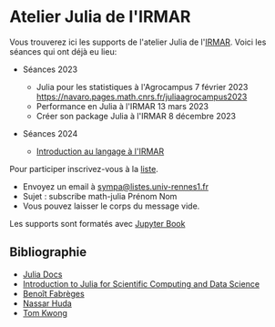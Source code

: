 # Atelier Julia de l'IRMAR

Vous trouverez ici les supports de l'atelier Julia de l'[IRMAR](https://irmar.univ-rennes1.fr). Voici les séances qui ont déjà eu lieu:

- Séances 2023
  + Julia pour les statistiques à l'Agrocampus 7 février 2023 https://navaro.pages.math.cnrs.fr/juliaagrocampus2023
  + Performance en Julia à l'IRMAR  13 mars 2023
  + Créer son package Julia à l'IRMAR 8 décembre 2023

- Séances 2024
  + [Introduction au langage à l'IRMAR](https://indico.math.cnrs.fr/event/11297/)

Pour participer inscrivez-vous à la [liste](https://listes.univ-rennes1.fr/wws/info/math-julia).

- Envoyez un email à sympa@listes.univ-rennes1.fr 
- Sujet : subscribe math-julia Prénom Nom
- Vous pouvez laisser le corps du message vide.

Les supports sont formatés avec [Jupyter Book](https://pnavaro.github.io/math-julia)


## Bibliographie

- [Julia Docs](https://docs.julialang.org/en/v1/manual)
- [Introduction to Julia for Scientific Computing and Data Science](https://github.com/daveh19/pydataberlin2017)
- [Benoît Fabrèges](https://plmlab.math.cnrs.fr/fabreges/julia-2019/)
- [Nassar Huda](https://github.com/nassarhuda/JuliaTutorials)
- [Tom Kwong](https://github.com/PacktPublishing/Hands-on-Design-Patterns-and-Best-Practices-with-Julia/)
